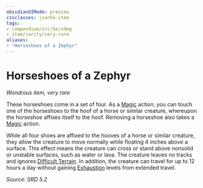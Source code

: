 ```yaml
---
obsidianUIMode: preview
cssclasses: json5e-item
tags:
- compendium/src/5e/xdmg
- item/rarity/very-rare
aliases: 
- "Horseshoes of a Zephyr"
---
```

# Horseshoes of a Zephyr
*Wondrous item, very rare*  


These horseshoes come in a set of four. As a [Magic](actions.md#Magic) action, you can touch one of the horseshoes to the hoof of a horse or similar creature, whereupon the horseshoe affixes itself to the hoof. Removing a horseshoe also takes a [Magic](actions.md#Magic) action.

While all four shoes are affixed to the hooves of a horse or similar creature, they allow the creature to move normally while floating 4 inches above a surface. This effect means the creature can cross or stand above nonsolid or unstable surfaces, such as water or lava. The creature leaves no tracks and ignores [Difficult Terrain](difficult-terrain-xphb.md). In addition, the creature can travel for up to 12 hours a day without gaining [Exhaustion](conditions.md#Exhaustion) levels from extended travel.

*Source: SRD 5.2*